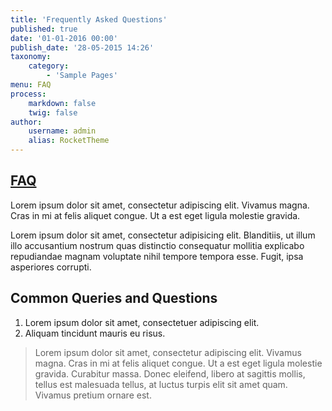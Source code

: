 ```yaml
---
title: 'Frequently Asked Questions'
published: true
date: '01-01-2016 00:00'
publish_date: '28-05-2015 14:26'
taxonomy:
    category:
        - 'Sample Pages'
menu: FAQ
process:
    markdown: false
    twig: false
author:
    username: admin
    alias: RocketTheme
---
```


<h2>
		<a href="#"> FAQ</a>
</h2>

<p>Lorem ipsum dolor sit amet, consectetur adipiscing elit. Vivamus magna. Cras in mi at felis aliquet congue. Ut a est eget ligula molestie gravida.</p>

<p class="info">Lorem ipsum dolor sit amet, consectetur adipisicing elit. Blanditiis, ut illum illo accusantium nostrum quas distinctio consequatur mollitia explicabo repudiandae magnam voluptate nihil tempore tempora esse. Fugit, ipsa asperiores corrupti.</p>

<h2>Common Queries and Questions</h2>

<ol>
	<li>Lorem ipsum dolor sit amet, consectetuer adipiscing elit.</li>
	<li>Aliquam tincidunt mauris eu risus.</li>
</ol>

<blockquote class="nomarginbottom"><p class="nomarginbottom">Lorem ipsum dolor sit amet, consectetur adipiscing elit. Vivamus magna. Cras in mi at felis aliquet congue. Ut a est eget ligula molestie gravida. Curabitur massa. Donec eleifend, libero at sagittis mollis, tellus est malesuada tellus, at luctus turpis elit sit amet quam. Vivamus pretium ornare est.</p></blockquote>